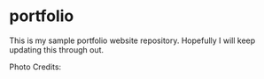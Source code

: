 # portfolio
This is my sample portfolio website repository. Hopefully I will keep updating this through out.


Photo Credits:


